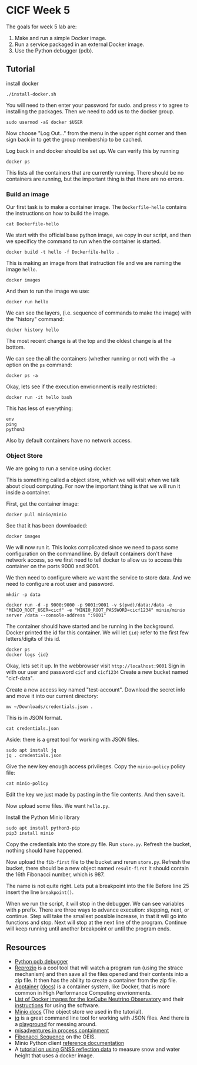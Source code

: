 # CICF Week 5

The goals for week 5 lab are:

1. Make and run a simple Docker image.
1. Run a service packaged in an external Docker image.
1. Use the Python debugger (pdb).

## Tutorial

install docker

```
./install-docker.sh
```

You will need to then enter your password for sudo. and press `Y` to
agree to installing the packages.
Then we need to add us to the docker group.

```
sudo usermod -aG docker $USER
```

Now choose "Log Out..." from the menu in the upper right corner and
then sign back in to get the group membership to be cached.

Log back in and docker should be set up.
We can verify this by running

```
docker ps
```

This lists all the containers that are currently running.
There should be no containers are running, but the important thing is
that there are no errors.

### Build an image

Our first task is to make a container image.
The `Dockerfile-hello` contains the instructions on how to build the
image.

```
cat Dockerfile-hello
```

We start with the official base python image, we copy in our script,
and then we specificy the command to run when the container is
started.

```
docker build -t hello -f Dockerfile-hello .
```

This is making an image from that instruction file and we are naming
the image `hello`.

```
docker images
```

And then to run the image we use:

```
docker run hello
```

We can see the layers, (i.e. sequence of commands to make the image)
with the "history" command:

```
docker history hello
```

The most recent change is at the top and the oldest change is at the
bottom.

We can see the all the containers (whether running or not) with the
`-a` option on the `ps` command:

```
docker ps -a
```

Okay, lets see if the execution envrionment is really restricted:

```
docker run -it hello bash
```

This has less of everything:

```
env
ping
python3
```

Also by default containers have no network access.


### Object Store

We are going to run a service using docker.

This is something called a object store, which we will visit when we
talk about cloud computing.  For now the important thing is that we
will run it inside a container.

First, get the container image:

```
docker pull minio/minio
```

See that it has been downloaded:

```
docker images
```

We will now run it.  This looks complicated since we need to pass some
configuration on the command line.  By default containers don't have
network access, so we first need to tell docker to allow us to access
this container on the ports 9000 and 9001.

We then need to configure where we want the service to store data.
And we need to configure a root user and password.

```
mkdir -p data

docker run -d -p 9000:9000 -p 9001:9001 -v $(pwd)/data:/data -e "MINIO_ROOT_USER=cicf" -e "MINIO_ROOT_PASSWORD=cicf1234" minio/minio server /data --console-address ":9001"
```

The container should have started and be running in the background.
Docker printed the id for this container.  We will let `{id}` refer to
the first few letters/digits of this id.

```
docker ps
docker logs {id}
```

Okay, lets set it up. In the webbrowser visit `http://localhost:9001`
Sign in with our user and password `cicf` and `cicf1234` Create a new
bucket named "cicf-data".

Create a new access key named "test-account".  Download the secret
info and move it into our current directory:

```
mv ~/Downloads/credentials.json .
```

This is in JSON format.

```
cat credentials.json
```

Aside: there is a great tool for working with JSON files.

```
sudo apt install jq
jq . credentials.json
```

Give the new key enough access privileges.  Copy the `minio-policy`
policy file:

```
cat minio-policy
```

Edit the key we just made by pasting in the file contents.  And then
save it.

Now upload some files.  We want `hello.py`.

Install the Python Minio library

```
sudo apt install python3-pip
pip3 install minio
```

Copy the credentials into the store.py file.  Run `store.py`.  Refresh
the bucket, nothing should have happened.  

Now upload the `fib-first` file to the bucket and rerun `store.py`.
Refresh the bucket, there should be a new object named `result-first`
It should contain the 16th Fibonacci number, which is 987.

The name is not quite right.  Lets put a breakpoint into the file
Before line 25 insert the line `breakpoint()`.

When we run the script, it will stop in the debugger.  We can see
variables with `p` prefix.  There are three ways to advance execution:
stepping, next, or continue. Step will take the smallest possible
increase, in that it will go into functions and stop.  Next will stop
at the next line of the program.  Continue will keep running until
another breakpoint or until the program ends.


## Resources

- [Python pdb debugger](https://docs.python.org/3/library/pdb.html)
- [Reprozip](https://www.reprozip.org/) is a cool tool that will watch a program run (using the strace mechanism) and then save all the files opened and their contents into a zip file. It then has the ability to create a container from the zip file.
- [Apptainer](https://apptainer.org/) ([docs](https://apptainer.org/docs/user/latest/)) is a container system, like Docker, that is more common in High Performance Computing envrionments.
- [List of Docker images for the IceCube Neutrino Observatory](https://hub.docker.com/u/icecube) and their [instructions](https://docs.icecube.aq/icetray/main/index.html) for using the software.
- [Minio docs](https://min.io/docs/minio/container/index.html) (The object store we used in the tutorial).
- [jq](https://jqlang.github.io/jq/) is a great command line tool for working with JSON files. And there is a [playground](https://jqplay.org/) for messing around.
- [misadventures in process containment](https://apenwarr.ca/log/?m=201901)
- [Fibonacci Sequence](https://oeis.org/A000045) on the OEIS.
- Minio Python client [reference documentation](https://min.io/docs/minio/linux/developers/python/API.html#put_object)
- A [tutorial on using GNSS reflection
  data](https://gnssrefl.readthedocs.io/en/latest/pages/docker_cl_instructions.html)
  to measure snow and water height that uses a docker image.
